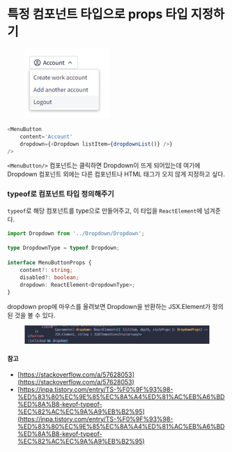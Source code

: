 # 특정 컴포넌트 타입으로 props 타입 지정하기

<figure><img src="../.gitbook/assets/image (18).png" alt=""><figcaption></figcaption></figure>

```typescript
<MenuButton
    content='Account'
    dropdown={<Dropdown listItem={dropdownList()} />}
/>
```

`<MenuButton/>` 컴포넌트는 클릭하면 Dropdown이 뜨게 되어있는데 여기에 Dropdown 컴포넌트 외에는 다른 컴포넌트나 HTML 태그가 오지 않게 지정하고 싶다.



### typeof로 컴포넌트 타입 정의해주기

`typeof`로 해당 컴포넌트를 type으로 만들어주고, 이 타입을 `ReactElement`에 넘겨준다.

```typescript
import Dropdown from '../Dropdown/Dropdown';

type DropdownType = typeof Dropdown;

interface MenuButtonProps {
    content?: string;
    disabled?: boolean;
    dropdown: ReactElement<DropdownType>;
}
```

dropdown prop에 마우스를 올려보면 Dropdown을 반환하는 JSX.Element가 정의된 것을 볼 수 있다.

<figure><img src="../.gitbook/assets/image (19).png" alt=""><figcaption></figcaption></figure>





#### 참고

* [https://stackoverflow.com/a/57628053](https://stackoverflow.com/a/57628053)
* [https://inpa.tistory.com/entry/TS-%F0%9F%93%98-%ED%83%80%EC%9E%85%EC%8A%A4%ED%81%AC%EB%A6%BD%ED%8A%B8-keyof-typeof-%EC%82%AC%EC%9A%A9%EB%B2%95](https://inpa.tistory.com/entry/TS-%F0%9F%93%98-%ED%83%80%EC%9E%85%EC%8A%A4%ED%81%AC%EB%A6%BD%ED%8A%B8-keyof-typeof-%EC%82%AC%EC%9A%A9%EB%B2%95)

